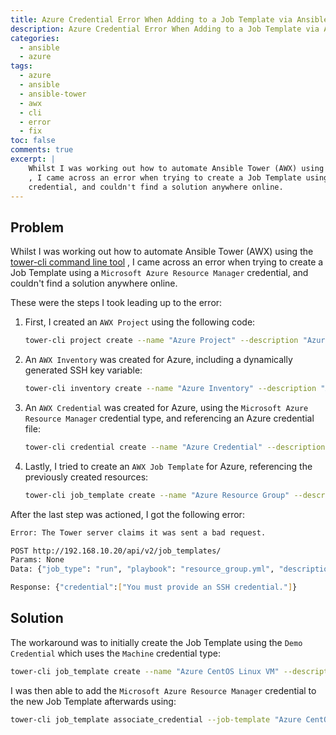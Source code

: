 ```yaml
---
title: Azure Credential Error When Adding to a Job Template via Ansible Tower CLI
description: Azure Credential Error When Adding to a Job Template via Ansible Tower CLI
categories:
  - ansible
  - azure
tags:
  - azure
  - ansible
  - ansible-tower
  - awx
  - cli
  - error
  - fix
toc: false
comments: true
excerpt: |
    Whilst I was working out how to automate Ansible Tower (AWX) using the [tower-cli command line tool](https://docs.ansible.com/ansible-tower/latest/html/towerapi/tower_cli.html)
    , I came across an error when trying to create a Job Template using a `Microsoft Azure Resource Manager`
    credential, and couldn't find a solution anywhere online.
---
```


## Problem

Whilst I was working out how to automate Ansible Tower (AWX) using the [tower-cli command line tool](https://docs.ansible.com/ansible-tower/latest/html/towerapi/tower_cli.html)
, I came across an error when trying to create a Job Template using a `Microsoft Azure Resource Manager`
credential, and couldn't find a solution anywhere online.

These were the steps I took leading up to the error:

1. First, I created an `AWX Project` using the following code:
    ```bash
    tower-cli project create --name "Azure Project" --description "Azure Playbooks" --scm-type "manual" --local-path "azure-linux-vm" --organization "Default"
    ```
1. An `AWX Inventory` was created for Azure, including a dynamically generated SSH key variable:
    ```bash
    tower-cli inventory create --name "Azure Inventory" --description "Azure Inventory" --organization "Default" --variables "ssh_public_key: \"$ssh_public_key\""
    ```
1. An `AWX Credential` was created for Azure, using the `Microsoft Azure Resource Manager` credential type, and referencing an Azure credential file:
    ```bash
    tower-cli credential create --name "Azure Credential" --description "Azure Credential" --organization "Default" --credential-type "Microsoft Azure Resource Manager" --inputs "@$azure_credential_file_path"
    ```
1. Lastly, I tried to create an `AWX Job Template` for Azure, referencing the previously created resources:
    ```bash
    tower-cli job_template create --name "Azure Resource Group" --description "Azure Resource Group - Job Template" --inventory "Azure Inventory" --project "Azure Project" --playbook "resource_group.yml" --credential "Azure Credential"
    ```

After the last step was actioned, I got the following error:

```bash
Error: The Tower server claims it was sent a bad request.

POST http://192.168.10.20/api/v2/job_templates/
Params: None
Data: {"job_type": "run", "playbook": "resource_group.yml", "description": "Azure Resource Group - Job Template", "inventory": 2, "credential": 2, "name": "Azure Resource Group", "project": 6}

Response: {"credential":["You must provide an SSH credential."]}
```

## Solution

The workaround was to initially create the Job Template using the `Demo Credential` which uses the `Machine`
credential type:

```bash
tower-cli job_template create --name "Azure CentOS Linux VM" --description "Azure CentOS Linux VM - Job Template" --inventory "Azure Inventory" --project "Azure Project" --playbook "centos_vm.yml" --credential "Demo Credential"
```

I was then able to add the `Microsoft Azure Resource Manager` credential to the new Job Template afterwards using:

```bash
tower-cli job_template associate_credential --job-template "Azure CentOS Linux VM" --credential "Azure Credential"
```
